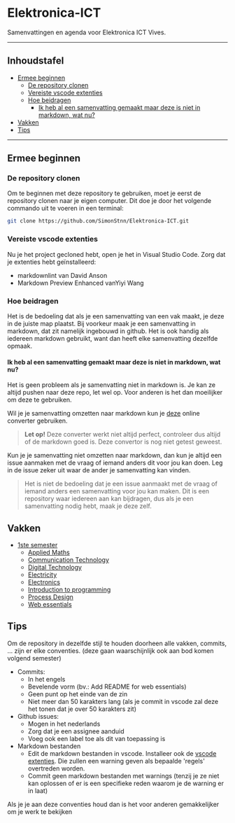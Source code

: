 # Elektronica-ICT

Samenvattingen en agenda voor Elektronica ICT Vives.

---

## Inhoudstafel

- [Ermee beginnen](#ermee-beginnen)
  - [De repository clonen](#de-repository-clonen)
  - [Vereiste vscode extenties](#vereiste-vscode-extenties)
  - [Hoe beidragen](#hoe-beidragen)
    - [Ik heb al een samenvatting gemaakt maar deze is niet in markdown, wat nu?](#ik-heb-al-een-samenvatting-gemaakt-maar-deze-is-niet-in-markdown-wat-nu)
- [Vakken](#vakken)
- [Tips](#tips)

---

## Ermee beginnen

### De repository clonen

Om te beginnen met deze repository te gebruiken, moet je eerst de repository clonen naar je eigen computer. Dit doe je door het volgende commando uit te voeren in een terminal:

```bash
git clone https://github.com/SimonStnn/Elektronica-ICT.git
```

### Vereiste vscode extenties

Nu je het project gecloned hebt, open je het in Visual Studio Code. Zorg dat je extenties hebt geïnstalleerd:

- markdownlint van David Anson
- Markdown Preview Enhanced vanYiyi Wang

### Hoe beidragen

Het is de bedoeling dat als je een samenvatting van een vak maakt, je deze in de juiste map plaatst. Bij voorkeur maak je een samenvatting in markdown, dat zit namelijk ingebouwd in github. Het is ook handig als iedereen markdown gebruikt, want dan heeft elke samenvatting dezelfde opmaak.

#### Ik heb al een samenvatting gemaakt maar deze is niet in markdown, wat nu?

Het is geen probleem als je samenvatting niet in markdown is. Je kan ze altijd pushen naar deze repo, let wel op. Voor anderen is het dan moeilijker om deze te gebruiken.

Wil je je samenvatting omzetten naar markdown kun je [deze](https://euangoddard.github.io/clipboard2markdown/) online converter gebruiken.
> **Let op!** Deze converter werkt niet altijd perfect, controleer dus altijd of de markdown goed is.
> Deze convertor is nog niet getest geweest.

Kun je je samenvatting niet omzetten naar markdown, dan kun je altijd een issue aanmaken met de vraag of iemand anders dit voor jou kan doen. Leg in de issue zeker uit waar de ander je samenvatting kan vinden.
> Het is niet de bedoeling dat je een issue aanmaakt met de vraag of iemand anders een samenvatting voor jou kan maken. Dit is een repository waar iedereen aan kan bijdragen, dus als je een samenvatting nodig hebt, maak je deze zelf.

## Vakken

- [1ste semester](./semester_1/)
  - [Applied Maths](./semester_1/applied-maths/)
  - [Communication Technology](./semester_1/communication-technology//)
  - [Digital Technology](./semester_1/digital-technology//)
  - [Electricity](./semester_1/electricity/)
  - [Electronics](./semester_1/electronics/)
  - [Introduction to programming](./semester_1/introduction-to-programming/)
  - [Process Design](./semester_1/process-design/)
  - [Web essentials](./semester_1/web-essentials/)

## Tips

Om de repository in dezelfde stijl te houden doorheen alle vakken, commits, … zijn er elke conventies. (deze gaan waarschijnlijk ook aan bod komen volgend semester)

- Commits:
  - In het engels
  - Bevelende vorm (bv.: Add README for web essentials)
  - Geen punt op het einde van de zin
  - Niet meer dan 50 karakters lang (als je commit in vscode zal deze het tonen dat je over 50 karakters zit)
- Github issues:
  - Mogen in het nederlands
  - Zorg dat je een assignee aanduid
  - Voeg ook een label toe als dit van toepassing is
- Markdown bestanden
  - Edit de markdown bestanden in vscode. Installeer ook de [vscode extenties](#vereiste-vscode-extenties). Die zullen een warning geven als bepaalde 'regels' overtreden worden.
  - Commit geen markdown bestanden met warnings (tenzij je ze niet kan oplossen of er is een specifieke reden waarom je de warning er in laat)

Als je je aan deze conventies houd dan is het voor anderen gemakkelijker om je werk te bekijken

